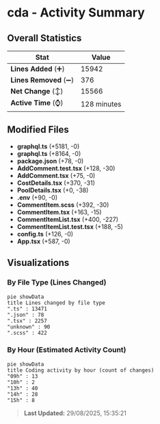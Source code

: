 # cda - Activity Summary 

## Overall Statistics

| Stat                   | Value                                                             |
| ---------------------- | ----------------------------------------------------------------- |
| **Lines Added** (➕)   | 15942                                          |
| **Lines Removed** (➖) | 376                                        |
| **Net Change** (↕)    | 15566                |
| **Active Time** (⌚)   | 128 minutes |


## Modified Files
- **graphql.ts** (+5181, -0)
- **graphql.ts** (+8164, -0)
- **package.json** (+78, -0)
- **AddComment.test.tsx** (+128, -30)
- **AddComment.tsx** (+75, -0)
- **CostDetails.tsx** (+370, -31)
- **PoolDetails.tsx** (+0, -38)
- **.env** (+90, -0)
- **CommentItem.scss** (+392, -30)
- **CommentItem.tsx** (+163, -15)
- **CommentItemList.tsx** (+400, -227)
- **CommentItemList.test.tsx** (+188, -5)
- **config.ts** (+126, -0)
- **App.tsx** (+587, -0)

## Visualizations

### By File Type (Lines Changed)

```mermaid
pie showData
title Lines changed by file type
".ts" : 13471
".json" : 78
".tsx" : 2257
"unknown" : 90
".scss" : 422
```

### By Hour (Estimated Activity Count)

```mermaid
pie showData
title Coding activity by hour (count of changes)
"09h" : 13
"10h" : 2
"13h" : 40
"14h" : 28
"15h" : 8
```


> **Last Updated:** 29/08/2025, 15:35:21